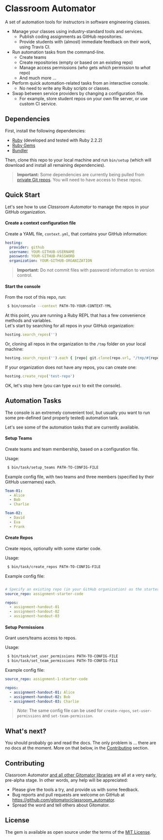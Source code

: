 # Classroom Automator

A set of automation tools for instructors in software engineering classes.

 * Manage your classes using industry-standard tools and services.
    * Publish coding assignments as GitHub repositories.
    * Provide students with (almost) immediate feedback on their work, using Travis CI.
 * Run automation tasks from the command-line.
    * Create teams
    * Create repositories (empty or based on an existing repo)
    * Manage access permissions (_who_ gets _which_ permission to _what_ repo)
    * And much more ...
 * Perform quick automation-related tasks from an interactive console.          
    * No need to write any Ruby scripts or classes.
 * Swap between service providers by changing a configuration file.         
    * For example, store student repos on your own file server, or use custom CI service.


## Dependencies

First, install the following dependencies:

 * [Ruby](https://www.ruby-lang.org/en/downloads/) (developed and tested with Ruby 2.2.2)
 * [Ruby Gems](https://rubygems.org/pages/download)
 * [Bundler](http://bundler.io/)

Then, clone this repo to your local machine and run `bin/setup` (which will download and install all remaining dependencies).

 > **Important:** Some dependencies are currently being pulled from [private Git repos](https://bitbucket.org/joey_freund/classroom_automator/src/a1e339070955d44dcb2d3eefe5890e15f5f83860/Gemfile?fileviewer=file-view-default). You will need to have access to these repos.


## Quick Start

Let's see how to use _Classroom Automator_ to manage the repos in your GitHub organization.


#### Create a context configuration file

Create a YAML file, `context.yml`, that contains your GitHub information:

```yaml
hosting:
  provider: github
  username: YOUR-GITHUB-USERNAME
  password: YOUR-GITHUB-PASSWORD
  organization: YOUR-GITHUB-ORGANIZATION
```

 > **Important:** Do not commit files with password information to version control.

#### Start the console

From the root of this repo, run:

```sh
 $ bin/console --context PATH-TO-YOUR-CONTEXT-YML
```

At this point, you are running a Ruby REPL that has a few convenience methods and variables.       
Let's start by searching for all repos in your GitHub organization:

```ruby
hosting.search_repos('')
```

Or, cloning all repos in the organization to the `/tmp` folder on your local machine:

```ruby
hosting.search_repos('').each { |repo| git.clone(repo.url, "/tmp/#{repo.name}") }
```

If your organization does not have any repos, you can create one:

```ruby
hosting.create_repo('test-repo')
```

OK, let's stop here (you can type `exit` to exit the console).      



## Automation Tasks

The console is an extremely convenient tool, but usually you want to run some pre-defined (and properly tested) automation task.

Let's see some of the automation tasks that are currently available.


#### Setup Teams

Create teams and team membership, based on a configuration file.

Usage:

```sh
 $ bin/task/setup_teams PATH-TO-CONFIG-FILE
```

Example config file, with two teams and three members (specified by their GitHub usernames) each.

```yaml
Team-01:
  - Alice
  - Bob
  - Charlie

Team-02:
  - David
  - Eva
  - Frank
```

#### Create Repos

Create repos, optionally with some starter code.

Usage:

```sh
 $ bin/task/create_repos PATH-TO-CONFIG-FILE
```

Example config file:

```yaml

# Specify an existing repo (in your GitHub organization) as the starter code
source_repo: assignment-starter-code

repos:
  - assignment-handout-01
  - assignment-handout-02
  - assignment-handout-03
```


#### Setup Permissions

Grant users/teams access to repos.

Usage:

```sh
 $ bin/task/set_user_permissions PATH-TO-CONFIG-FILE
 $ bin/task/set_team_permissions PATH-TO-CONFIG-FILE
```

Example config file:

```yaml
source_repo: assignment-1-starter-code

repos:
  - assignment-handout-01: Alice
  - assignment-handout-02: Bob
  - assignment-handout-03: Charlie
```

 > _Note:_ The same config file can be used for `create-repos`, `set-user-permissions` and `set-team-permission`.


## What's next?

You should probably go and read the docs.
The only problem is ... there are no docs at the moment.
More on that below, in the [Contributing](#Contributing) section.


## Contributing

Classroom Automator [and all other Gitomator libraries](https://github.com/gitomator) are all at a very early, pre-alpha stage.
In other words, any help will be appreciated:

 * Please give the tools a try, and provide us with some feedback.
 * Bug reports and pull requests are welcome on GitHub at https://github.com/gitomator/classroom_automator.
 * Spread the word and tell others about Gitomator.


## License

The gem is available as open source under the terms of the [MIT License](http://opensource.org/licenses/MIT).